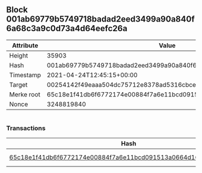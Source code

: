 ## Block 001ab69779b5749718badad2eed3499a90a840f6a68c3a9c0d73a4d64eefc26a

Attribute | Value
--- | ---
Height | 35903
Hash | 001ab69779b5749718badad2eed3499a90a840f6a68c3a9c0d73a4d64eefc26a
Timestamp | 2021-04-24T12:45:15+00:00
Target | 00254142f49eaaa504dc75712e8378ad5316cbcead634704b3734b6271167cc4
Merke root | 65c18e1f41db6f6772174e00884f7a6e11bcd091513a0664d162e5c96274b2db
Nonce | 3248819840

```

```

### Transactions

Hash | Amount
--- | ---
[65c18e1f41db6f6772174e00884f7a6e11bcd091513a0664d162e5c96274b2db](65c18e1f41db6f6772174e00884f7a6e11bcd091513a0664d162e5c96274b2db.md) | 10.00000000 SKEPTI 

